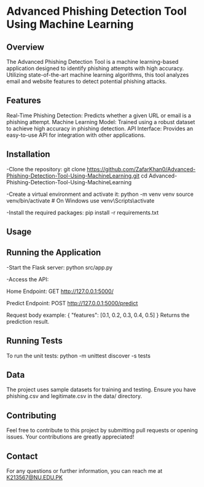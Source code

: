 # Advanced Phishing Detection Tool Using Machine Learning
## Overview
The Advanced Phishing Detection Tool is a machine learning-based application designed to identify phishing attempts with high accuracy. Utilizing state-of-the-art machine learning algorithms, this tool analyzes email and website features to detect potential phishing attacks.

## Features
Real-Time Phishing Detection: Predicts whether a given URL or email is a phishing attempt.
Machine Learning Model: Trained using a robust dataset to achieve high accuracy in phishing detection.
API Interface: Provides an easy-to-use API for integration with other applications.

## Installation
-Clone the repository:
  git clone https://github.com/ZafarKhan0/Advanced-Phishing-Detection-Tool-Using-MachineLearning.git
  cd Advanced-Phishing-Detection-Tool-Using-MachineLearning


-Create a virtual environment and activate it:
  python -m venv venv
  source venv/bin/activate  # On Windows use venv\Scripts\activate


-Install the required packages:
  pip install -r requirements.txt


## Usage
## Running the Application
 
-Start the Flask server:
  python src/app.py

-Access the API:

 Home Endpoint:
  GET http://127.0.0.1:5000/
  

 Predict Endpoint:
  POST http://127.0.0.1:5000/predict

Request body example:
{
  "features": [0.1, 0.2, 0.3, 0.4, 0.5]
}
Returns the prediction result.


## Running Tests
To run the unit tests:
python -m unittest discover -s tests

## Data
The project uses sample datasets for training and testing. Ensure you have phishing.csv and legitimate.csv in the data/ directory.

## Contributing
Feel free to contribute to this project by submitting pull requests or opening issues. Your contributions are greatly appreciated!

## Contact
For any questions or further information, you can reach me at K213567@NU.EDU.PK

